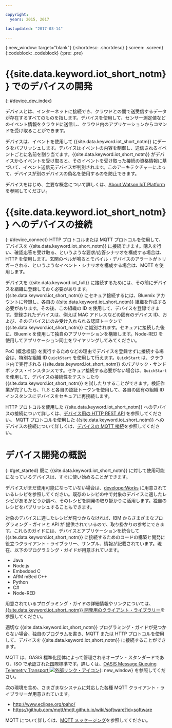 ```yaml
---

copyright:
  years: 2015, 2017

lastupdated: "2017-03-14"

---
```


{:new_window: target="blank"}
{:shortdesc: .shortdesc}
{:screen: .screen}
{:codeblock: .codeblock}
{:pre: .pre}

# {{site.data.keyword.iot_short_notm}} でのデバイスの開発
{: #device_dev_index}

デバイスとは、インターネットに接続でき、クラウドとの間で送受信するデータが存在するすべてのものを指します。デバイスを使用して、センサー測定値などのイベント情報をクラウドに送信し、クラウド内のアプリケーションからコマンドを受け取ることができます。

デバイスは、イベントを使用して {{site.data.keyword.iot_short_notm}} にデータをパブリッシュします。デバイスはイベントの内容を制御し、送信されるイベントごとに名前を割り当てます。{{site.data.keyword.iot_short_notm}} がデバイスからイベントを受け取ると、そのイベントを受け取った接続の資格情報に基づいて、イベント送信元デバイスが判別されます。このアーキテクチャーによって、デバイスが別のデバイスの偽名を使用するのを防止できます。

デバイスをはじめ、主要な概念について詳しくは、[About Watson IoT Platform](https://console.ng.bluemix.net/docs/services/IoT/iotplatform_overview.html#watsoniotplatform_importantconcepts) を参照してください。


# {{site.data.keyword.iot_short_notm}} へのデバイスの接続
{: #device_connect}
HTTP プロトコルまたは MQTT プロトコルを使用して、デバイスを {{site.data.keyword.iot_short_notm}} に接続できます。購入を行い、確認応答を受け取る、というような要求/応答シナリオを構成する場合は、HTTP を使用します。玄関のベルが鳴るとモバイル・デバイスのアラートがトリガーされる、というようなイベント・シナリオを構成する場合は、MQTT を使用します。

デバイスを {{site.data.keyword.iot_full}} に接続するためには、その前にデバイスを組織に登録しておく必要があります。{{site.data.keyword.iot_short_notm}} にセキュア接続するには、Bluemix アカウントに登録し、各自の {{site.data.keyword.iot_short_notm}} 組織を作成する必要があります。その後、この組織の ID を使用して、デバイスを登録できます。登録されたデバイスは、例えば MAC アドレスなどの固有のデバイス ID、および、そのデバイスにのみ受け入れられる認証トークンで {{site.data.keyword.iot_short_notm}} に識別されます。セキュアに接続した後に、Bluemix を使用して独自のアプリケーションを構築します。Node-RED を使用してアプリケーション同士をワイヤリングしてみてください。

PoC (概念検証) を実行するためなどの理由でデバイスを登録せずに接続する場合は、特別な組織 ID `QuickStart` を使用して行えます。`QuickStart` は、クラウド内で実行される {{site.data.keyword.iot_short_notm}} のパブリック・サンドボックス・インスタンスです。セキュア接続する必要がない場合は、`QuickStart` を使用して、デバイスの接続性をテストしたり {{site.data.keyword.iot_short_notm}} を試したりすることができます。検証作業が完了したら、TLS と各自の認証トークンを使用して、各自の固有の組織 ID インスタンスにデバイスをセキュアに再接続します。

HTTP プロトコルを使用した {{site.data.keyword.iot_short_notm}} へのデバイスの接続について詳しくは、[デバイス用の HTTP REST API](https://console.ng.bluemix.net/docs/services/IoT/devices/api.html) を参照してください。
MQTT プロトコルを使用した {{site.data.keyword.iot_short_notm}} へのデバイスの接続について詳しくは、[デバイスの MQTT 接続](https://console.ng.bluemix.net/docs/services/IoT/devices/mqtt.html)を参照してください。


# デバイス開発の概説
{: #get_started}
既に {{site.data.keyword.iot_short_notm}} に対して使用可能になっているデバイスは、すぐに使い始めることができます。

デバイスがまだ使用可能になっていない場合は、[developerWorks](https://developer.ibm.com/recipes/) に用意されているレシピを参照してください。既存のレシピの中で対象のデバイスに適したレシピがあるかどうか調べ、そのレシピを開発の取り掛かりに活用します。独自のレシピをパブリッシュすることもできます。

対象のデバイスに適したレシピが見つからなければ、IBM からさまざまなプログラミング・ガイドと API が 提供されているので、取り掛かりの参考にできます。これらのガイドには、デバイスとアプリケーションを統合して {{site.data.keyword.iot_short_notm}} に接続するためのコードの構築と開発に役立つクライアント・ライブラリー、サンプル、情報が記載されています。現在、以下のプログラミング・ガイドが用意されています。

- Java
- Node.js
- Embedded C
- ARM mBed C++
- Python
- C#
- Node-RED

用意されているプログラミング・ガイドの詳細情報やリンクについては、[{{site.data.keyword.iot_short_notm}} 開発用のクライアント・ライブラリー](../iot_platform_client_lib.html)を参照してください。

適切な {{site.data.keyword.iot_short_notm}} プログラミング・ガイドが見つからない場合、独自のプログラムを書き、MQTT または HTTP プロトコルを使用して、デバイスを {{site.data.keyword.iot_short_notm}} に接続することができます。

MQTT は、OASIS 標準化団体によって管理されるオープン・スタンダードであり、ISO で承認された国際標準です。詳しくは、[OASIS Message Queuing Telemetry Transport ![外部リンク・アイコン](../../../icons/launch-glyph.svg "外部リンク・アイコン")](https://www.oasis-open.org/committees/tc_home.php?wg_abbrev=mqtt){: new_window} を参照してください。

次の環境を含め、さまざまなシステムに対応した各種 MQTT クライアント・ライブラリーが用意されています。
- http://www.eclipse.org/paho/
- https://github.com/mqtt/mqtt.github.io/wiki/software?id=software

MQTT について詳しくは、[MQTT メッセージング](https://console.ng.bluemix.net/docs/services/IoT/reference/mqtt/index.html?pos=3)を参照してください。
